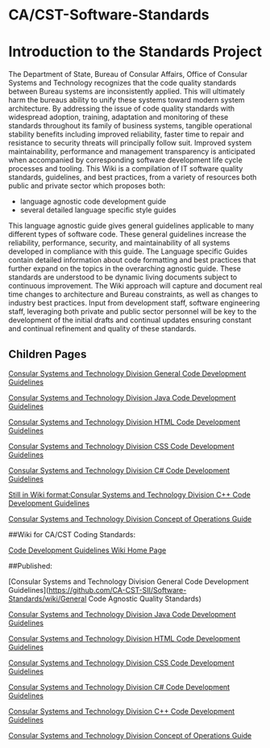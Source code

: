 CA/CST-Software-Standards
==================
# Introduction to the Standards Project
The Department of State, Bureau of Consular Affairs, Office of Consular Systems and Technology recognizes that the code quality standards between Bureau systems are inconsistently applied. This will ultimately harm the bureaus ability to unify these systems toward modern system architecture. By addressing the issue of code quality standards with widespread adoption, training, adaptation and monitoring of these standards throughout its family of business systems, tangible operational stability benefits including improved reliability, faster time to repair and resistance to security threats will principally follow suit. Improved system maintainability, performance and management transparency is anticipated when accompanied by corresponding software development life cycle processes and tooling. This Wiki is a compilation of IT software quality standards, guidelines, and best practices, from a variety of resources both public and private sector which proposes both:
 
* language agnostic code development guide
* several detailed language specific style guides

This language agnostic guide gives general guidelines applicable to many different types of software code. These general guidelines increase the reliability, performance, security, and maintainability of all systems developed in compliance with this guide. The Language specific Guides contain detailed information about code formatting and best practices that further expand on the topics in the overarching agnostic guide. These standards are understood to be dynamic living documents subject to continuous improvement. The Wiki approach will capture and document real time changes to architecture and Bureau constraints, as well as changes to industry best practices. Input from development staff, software engineering staff, leveraging both private and public sector personnel will be key to the development of the initial drafts and continual updates ensuring constant and continual refinement and quality of these standards.

## Children Pages


[Consular Systems and Technology Division General Code Development Guidelines](https://github.com/CA-CST-SII/Software-Standards/blob/master/General%20Code%20Agnostic%20Quality%20Standards.md)

[Consular Systems and Technology Division Java Code Development Guidelines](https://github.com/CA-CST-SII/Software-Standards/blob/master/Java_Standards.md)

[Consular Systems and Technology Division HTML Code Development Guidelines](https://github.com/CA-CST-SII/Software-Standards/blob/master/HTML_Standards.md)

[Consular Systems and Technology Division CSS Code Development Guidelines](https://github.com/CA-CST-SII/Software-Standards/blob/master/CSS_Standards.md)

[Consular Systems and Technology Division C# Code Development Guidelines](https://github.com/CA-CST-SII/Software-Standards/blob/master/C%23_Standards.md)

[Still in Wiki format:Consular Systems and Technology Division C++ Code Development Guidelines](https://github.com/CA-CST-SII/Software-Standards/wiki/C---Coding-Standards)

[Consular Systems and Technology Division Concept of Operations Guide](https://github.com/CA-CST-SII/Software-Standards/blob/master/Concept_of_Operations_Diagram.md)

##Wiki for CA/CST Coding Standards:

[Code Development Guidelines Wiki Home Page](https://github.com/CA-CST-SII/Software-Standards/wiki)

##Published:

[Consular Systems and Technology Division General Code Development Guidelines](https://github.com/CA-CST-SII/Software-Standards/wiki/General Code Agnostic Quality Standards)

[Consular Systems and Technology Division Java Code Development Guidelines](https://github.com/CA-CST-SII/Software-Standards/wiki/Genral-Java-Code-Standards)

[Consular Systems and Technology Division HTML Code Development Guidelines](https://github.com/CA-CST-SII/Software-Standards/wiki/HTML-Coding-Standards.)

[Consular Systems and Technology Division CSS Code Development Guidelines](https://github.com/CA-CST-SII/Software-Standards/wiki/CSS-Coding-Standards.)

[Consular Systems and Technology Division C# Code Development Guidelines](https://github.com/CA-CST-SII/Software-Standards/wiki/C%23-Code-Standards) 

[Consular Systems and Technology Division C++ Code Development Guidelines](https://github.com/CA-CST-SII/Software-Standards/wiki/C-PlusPlus-Coding-Standards) 

[Consular Systems and Technology Division Concept of Operations Guide](https://github.com/CA-CST-SII/Software-Standards/wiki/Demo-Concept-of-Operations)


